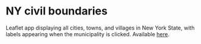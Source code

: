# NY civil boundaries
Leaflet app displaying all cities, towns, and villages in New York State, with labels appearing when the municipality is clicked.
Available [here](https://jjflickinger.github.io/NY-civil-boundaries/).
